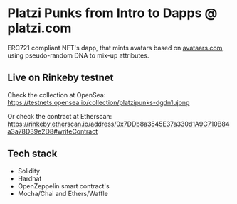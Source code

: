 # Platzi Punks from Intro to Dapps @ platzi.com

ERC721 compliant NFT's dapp, that mints avatars based on [avataars.com](https://getavataaars.com/), using pseudo-random DNA to mix-up attributes. 

## Live on Rinkeby testnet

Check the collection at OpenSea: https://testnets.opensea.io/collection/platzipunks-dgdn1ujonp

Or check the contract at Etherscan: https://rinkeby.etherscan.io/address/0x7DDb8a3545E37a330d1A9C710B84a3a78D39e2D8#writeContract

## Tech stack
* Solidity
* Hardhat
* OpenZeppelin smart contract's
* Mocha/Chai and Ethers/Waffle